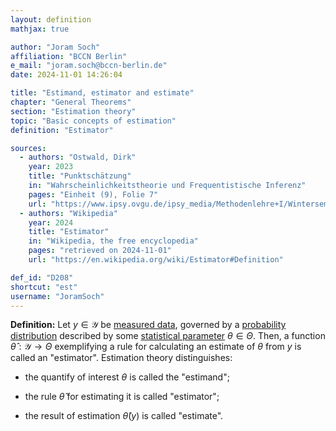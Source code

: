 ```yaml
---
layout: definition
mathjax: true

author: "Joram Soch"
affiliation: "BCCN Berlin"
e_mail: "joram.soch@bccn-berlin.de"
date: 2024-11-01 14:26:04

title: "Estimand, estimator and estimate"
chapter: "General Theorems"
section: "Estimation theory"
topic: "Basic concepts of estimation"
definition: "Estimator"

sources:
  - authors: "Ostwald, Dirk"
    year: 2023
    title: "Punktschätzung"
    in: "Wahrscheinlichkeitstheorie und Frequentistische Inferenz"
    pages: "Einheit (9), Folie 7"
    url: "https://www.ipsy.ovgu.de/ipsy_media/Methodenlehre+I/Wintersemester+2324/Wahrscheinlichkeitstheorie+und+Frequentistische+Inferenz/9_Punktsch%C3%A4tzung.pdf"
  - authors: "Wikipedia"
    year: 2024
    title: "Estimator"
    in: "Wikipedia, the free encyclopedia"
    pages: "retrieved on 2024-11-01"
    url: "https://en.wikipedia.org/wiki/Estimator#Definition"

def_id: "D208"
shortcut: "est"
username: "JoramSoch"
---
```



**Definition:** Let $y \in \mathcal{Y}$ be [measured data](/D/data), governed by a [probability distribution](/D/dist) described by some [statistical parameter](/D/para) $\theta \in \Theta$. Then, a function $\hat{\theta}: \mathcal{Y} \rightarrow \Theta$ exemplifying a rule for calculating an estimate of $\theta$ from $y$ is called an "estimator". Estimation theory distinguishes:

* the quantify of interest $\theta$ is called the "estimand";

* the rule $\hat{\theta}$ for estimating it is called "estimator";

* the result of estimation $\hat{\theta}(y)$ is called "estimate".